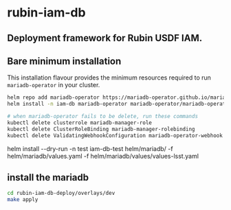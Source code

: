 # rubin-iam-db
## Deployment framework for Rubin USDF IAM. 

## Bare minimum installation

This installation flavour provides the minimum resources required to run `mariadb-operator` in your cluster.

```bash
helm repo add mariadb-operator https://mariadb-operator.github.io/mariadb-operator
helm install -n iam-db mariadb-operator mariadb-operator/mariadb-operator

# when mariadb-operator fails to be delete, run these commands
kubectl delete clusterrole mariadb-manager-role
kubectl delete ClusterRoleBinding mariadb-manager-rolebinding
kubectl delete ValidatingWebhookConfiguration mariadb-operator-webhook
```

 helm install --dry-run -n test iam-db-test helm/mariadb/ -f helm/mariadb/values.yaml  -f helm/mariadb/values/values-lsst.yaml 

## install the mariadb

```bash
cd rubin-iam-db-deploy/overlays/dev
make apply
```
